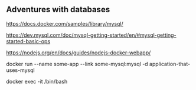 ## Adventures with databases

https://docs.docker.com/samples/library/mysql/


https://dev.mysql.com/doc/mysql-getting-started/en/#mysql-getting-started-basic-ops

https://nodejs.org/en/docs/guides/nodejs-docker-webapp/

docker run --name some-app --link some-mysql:mysql -d application-that-uses-mysql

docker exec -it <container id> /bin/bash